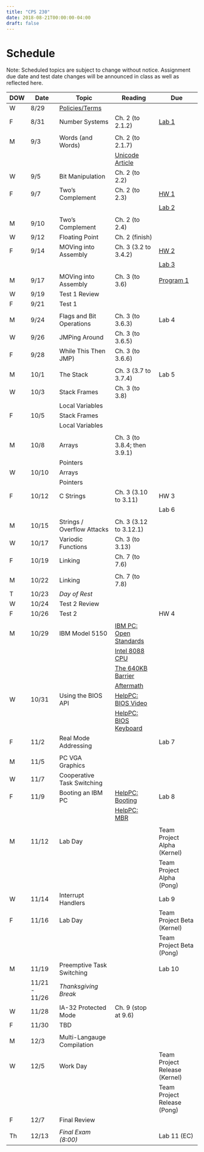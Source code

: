 ```yaml
---
title: "CPS 230"
date: 2018-08-21T00:00:00-04:00
draft: false
---
```


# Schedule

Note: Scheduled topics are subject to change without notice. Assignment due date and test date changes will be announced in class as well as reflected here.

| DOW | Date | Topic | Reading | Due |
| --- | --- | --- | --- | --- |
| W | 8/29 | [Policies/Terms](/bju/cps230/lectures/lec0) | | |
| F | 8/31 | Number Systems | Ch. 2 (to 2.1.2) | [Lab 1](/bju/cps230/homework/lab1) |
| | | | | |
| M | 9/3 | Words (and Words) | Ch. 2 (to 2.1.7) | |
| | | | [Unicode Article](https://www.joelonsoftware.com/2003/10/08/the-absolute-minimum-every-software-developer-absolutely-positively-must-know-about-unicode-and-character-sets-no-excuses/) | |
| W | 9/5 | Bit Manipulation | Ch. 2 (to 2.2) | |
| F | 9/7 | Two’s Complement | Ch. 2 (to 2.3) | [HW 1](/bju/cps230/homework/hw1) |
| | | | | [Lab 2](/bju/cps230/homework/lab2) |
| | | | | |
| M | 9/10 | Two’s Complement | Ch. 2 (to 2.4) | |
| W | 9/12 | Floating Point | Ch. 2 (finish) | |
| F | 9/14 | MOVing into Assembly | Ch. 3 (3.2 to 3.4.2) | [HW 2](/bju/cps230/homework/hw2) |
| | | | | [Lab 3](/bju/cps230/homework/lab3) |
| | | | | |
| M | 9/17 | MOVing into Assembly | Ch. 3 (to 3.6) | [Program 1](/bju/cps230/homework/program1) |
| W | 9/19 | Test 1 Review | | |
| F | 9/21 | Test 1 | | |
| | | | | |
| M | 9/24 | Flags and Bit Operations | Ch. 3 (to 3.6.3) | Lab 4 |
| W | 9/26 | JMPing Around | Ch. 3 (to 3.6.5) | |
| F | 9/28 | While This Then JMP) | Ch. 3 (to 3.6.6) |
| | | | | |
| M | 10/1 | The Stack | Ch. 3 (3.7 to 3.7.4) | Lab 5 |
| W | 10/3 | Stack Frames | Ch. 3 (to 3.8) | |
| | | Local Variables | | |
| F | 10/5 | Stack Frames | | |
| | | Local Variables | | |
| | | | | |
| M | 10/8 | Arrays | Ch. 3 (to 3.8.4; then 3.9.1) | |
| | | Pointers | | |
| W | 10/10 | Arrays | | |
| | | Pointers | | |
| F | 10/12 | C Strings | Ch. 3 (3.10 to 3.11) | HW 3 |
| | | | | Lab 6 |
| | | | | |
| M | 10/15 | Strings / Overflow Attacks | Ch. 3 (3.12 to 3.12.1) | |
| W | 10/17 | Variodic Functions | Ch. 3 (to 3.13) | |
| F | 10/19 | Linking | Ch. 7 (to 7.6) | |
| | | | | |
| M | 10/22 | Linking | Ch. 7 (to 7.8) | |
| T | 10/23 | _Day of Rest_ | | |
| W | 10/24 | Test 2 Review | | |
| F | 10/26 | Test 2 | | HW 4|
| | | | | |
| M | 10/29 | IBM Model 5150 | [IBM PC: Open Standards](https://en.wikipedia.org/wiki/IBM_Personal_Computer#Open_standards) | | 
| | | | [Intel 8088 CPU](https://en.wikipedia.org/wiki/Intel_8088) | |
| | | | [The 640KB Barrier](https://en.wikipedia.org/wiki/Conventional_memory#640_KB_barrier) | |
| | | | [Aftermath](https://en.wikipedia.org/wiki/Influence_of_the_IBM_PC_on_the_personal_computer_market) | |
| W | 10/31 | Using the BIOS API | [HelpPC: BIOS Video](http://stanislavs.org/helppc/int_10.html) | |
| | | | [HelpPC: BIOS Keyboard](http://stanislavs.org/helppc/int_16.html) | |
| F | 11/2 | Real Mode Addressing | | Lab 7 |
| | | | | |
| M | 11/5 | PC VGA Graphics | | |
| W | 11/7 | Cooperative Task Switching | | |
| F | 11/9 | Booting an IBM PC | [HelpPC: Booting](http://stanislavs.org/helppc/cold_boot.html) | Lab 8 |
| | | | [HelpPC: MBR](http://stanislavs.org/helppc/boot_sector.html) | |
| | | | | |
| M | 11/12 | Lab Day | | Team Project Alpha (Kernel) |
| | | | | Team Project Alpha (Pong) |
| W | 11/14 | Interrupt Handlers | | Lab 9 |
| F | 11/16 | Lab Day | | Team Project Beta (Kernel) |
| | | | | Team Project Beta (Pong) |
| | | | | |
| M | 11/19 | Preemptive Task Switching | | Lab 10 |
| | 11/21 - 11/26 | _Thanksgiving Break_ | | |
| W | 11/28 | IA-32 Protected Mode | Ch. 9 (stop at 9.6) | |
| F | 11/30 | TBD | | |
| | | | | |
| M | 12/3 | Multi-Langauge Compilation | | |
| W | 12/5 | Work Day | | Team Project Release (Kernel) |
| | | | | Team Project Release (Pong) |
| F | 12/7 | Final Review | | |
| | | | | |
| Th | 12/13 | _Final Exam (8:00)_ | | Lab 11 (EC) |
